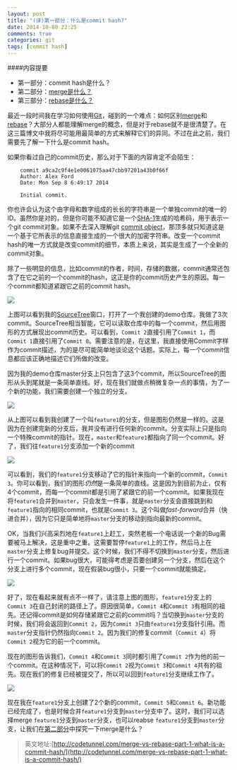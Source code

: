 ```yaml
---
layout: post
title: "(译)第一部分：什么是commit hash?"
date: 2014-10-08 22:25
comments: true
categories: git
tags: [commit hash]
---
```


####内容提要

* 第一部分：commit hash是什么？
* 第二部分：[merge是什么？](http://fusijie.github.io/blog/2014/10/15/what-is-a-merge/)
* 第三部分：[rebase是什么？](http://fusijie.github.io/blog/2014/11/18/what-is-a-rebase/)

最近一段时间我在学习如何使用[Git](http://git-scm.com/)，碰到的一个难点：如何区别[merge](http://git-scm.com/docs/git-merge)和[rebase](http://git-scm.com/docs/git-rebase)？大部分人都能理解merge的概念，但是对于rebase就不是很清楚了。在这三篇博文中我将尽可能用最简单的方式来解释它们的异同。不过在此之前，我们需要先了解一下什么是commit hash。

<!-- more -->

如果你看过自己的commit历史，那么对于下面的内容肯定不会陌生：

```
	commit a9ca2c9f4e1e0061075aa47cbb97201a43b0f66f 
	Author: Alex Ford 
	Date: Mon Sep 8 6:49:17 2014

	Initial commit.
```

你也许会认为这个由字母和数字组成的长长的字符串是一个单独commit的唯一的ID。虽然你是对的，但是你可能不知道它是一个[SHA-1](http://en.wikipedia.org/wiki/SHA-1)生成的哈希码，用于表示一个git commit对象。如果不去深入理解git [commit object](http://git-scm.com/book/en/Git-Internals-Git-Objects#Commit-Objects)，那顶多就只知道这是一个基于它所表示的信息直接生成的一个很大的加密字符串。改变一个commit hash的唯一方式就是改变commit的细节，本质上来说，其实是生成了一个全新的commit对象。

除了一些明显的信息，比如commit的作者，时间，存储的数据，commit通常还包含了在它之前的一个commit的hash，这正是你的commit历史产生的原因。每一个commit都知道紧跟它之前的commit hash。

![](http://i.imgur.com/mljhFlh.png)

上图可以看到我的[SourceTree](https://www.atlassian.com/software/sourcetree/overview)窗口，打开了一个我创建的demo仓库。我做了3次commit。SourceTree相当智能，它可以读取仓库中的每一个commit，然后用图形的方式展现出commit历史。可以看到，`Commit 2`直接引用了`Commit 1`，而`Commit 1`直接引用了`Commit 0`。需要注意的是，在这里，我直接使用Commit字样作为commit描述，为的是尽可能简单地谈论这个话题。实际上，每一个commit信息都应该正确地描述它们所做的改变。

因为我的demo仓库master分支上只包含了这3个commit，所以SourceTree的图形从头到尾就是一条简单直线。好，现在我们就做点稍微复杂一点的事情，为了一个新的功能，我们需要创建一个独立的分支。

![](http://i.imgur.com/S5o9qWL.png)

从上图可以看到我创建了一个叫`feature1`的分支，但是图形仍然是一样的。这是因为在创建完新的分支后，我并没有进行任何新的commit。分支实际上只是指向一个特殊commit的指针。现在，`master`和`feature1`都指向了同一个commit。好了，我们往`feature1`分支添加一个新的commit

![](http://i.imgur.com/qjIWl7F.png)

可以看到，我们的`feature1`分支移动了它的指针来指向一个新的commit，`Commit 3`。你可以看到，我们的图形*仍然*是一条简单的直线。这是因为到目前为止，仅有4个commit，而每一个commit都是引用了紧跟它的前一个commit。如果我现在将`feature1`合并到`master`，只会发生一件事，就是`master`分支会直接跳到和`feature1`指向的相同commit，也就是`Commit 3`。这个叫做*fast-forward*合并（快进合并），因为它只是简单地将`master`分支的移动到指向最新的commit。

OK，当我们兴高采烈地在`feature1`上赶工，突然老板一个电话说一个新的Bug需要被马上解决，这是重中之重。这需要暂停`feature1`上的工作，然后马上在`master`分支上修复bug并提交。这个时候，我们不得不切换到`master`分支，然后进行一个commit。如果bug很大，可能得考虑是否要创建另一个分支，然后在这个分支上进行多个commit，现在假装bug很小，只要一个commit就能搞定。

![](http://i.imgur.com/8MFZLBi.png)

好了，现在看起来就有点不一样了，请注意上图的图形，`feature1`分支上的`Commit 3`在自己封闭的路径上了。原因很简单，`Commit 4`和`Commit 3`有相同的祖先。还记得commit是如何存储紧跟它之前的commit吗？当切换到`master`分支的时候，我们将会返回到`Commit 2`，因为`Commit 3`只由`feature1`分支指针引用。而`master`分支指针仍然指向`Commit 2`。因为我们的修复commit（`Commit 4`）将`Commit 2`视为它的前一个commit。

现在的图形告诉我们，`Commit 4`和`Commit 3`同时都引用了`Commit 2`作为他的前一个commit。在这种情况下，可以将`Commit 2`视为`Commit 3`和`Commit 4`共有的祖先。现在我们的修复已经被提交了，所以可以回到`feature1`分支继续工作了。

![](http://i.imgur.com/kxDIgKl.png)

现在我在`feature1`分支上创建了2个新的commit，`Commit 5`和`Commit 6`。新功能已经完成了，也是时候合并`feature1`分支到`master`分支中了。这时，我们可以选择merge `feature1`分支到`master`分支，也可以reabse `feature1`分支到`master`分支，让我们在[第二部分](http://fusijie.github.io/blog/2014/10/15/what-is-a-merge/)中探究一下merge是什么？


>英文地址:[http://codetunnel.com/merge-vs-rebase-part-1-what-is-a-commit-hash/](http://codetunnel.com/merge-vs-rebase-part-1-what-is-a-commit-hash/)






